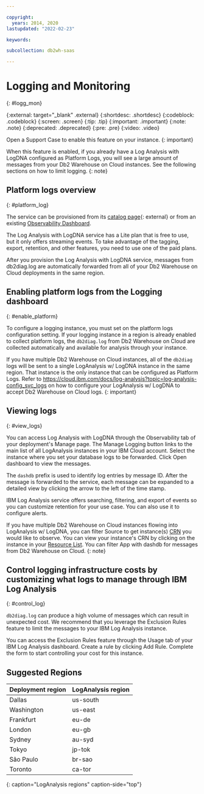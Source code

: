 ```yaml
---

copyright:
  years: 2014, 2020
lastupdated: "2022-02-23"

keywords:

subcollection: db2wh-saas

---
```


# Logging and Monitoring

{: #logg_mon}

 
{:external: target="_blank" .external}
{:shortdesc: .shortdesc}
{:codeblock: .codeblock}
{:screen: .screen}
{:tip: .tip}
{:important: .important}
{:note: .note}
{:deprecated: .deprecated}
{:pre: .pre}
{:video: .video}

Open a Support Case to enable this feature on your instance. {: important}

When this feature is enabled, if you already have a Log Analysis with LogDNA configured as Platform Logs, you will see a large amount of messages from your Db2 Warehouse on Cloud instances. See the following sections on how to limit logging. {: note}

## Platform logs overview

{: #platform_log}

The service can be provisioned from its [catalog page](https://cloud.ibm.com/catalog/services/logdnaat?callback=%2Fobserve%2Factivitytracker%2Fcreate){: external} or from an existing [Observability Dashboard](https://cloud.ibm.com/login?redirect=%2Fobserve%2Factivitytracker).

The Log Analysis with LogDNA service has a Lite plan that is free to use, but it only offers streaming events. To take advantage of the tagging, export, retention, and other features, you need to use one of the paid plans.

After you provision the Log Analysis with LogDNA service, messages from db2diag.log are automatically forwarded from all of your Db2 Warehouse on Cloud deployments in the same region.

## Enabling platform logs from the Logging dashboard

{: #enable_platform}

To configure a logging instance, you must set on the platform logs configuration setting. If your logging instance in a region is already enabled to collect platform logs, the `db2diag.log` from Db2 Warehouse on Cloud are collected automatically and available for analysis through your instance.

If you have multiple Db2 Warehouse on Cloud instances, all of the `db2diag` logs will be sent to a single LogAnalysis w/ LogDNA instance in the same region. That instance is the only instance that can be configured as Platform Logs. Refer to https://cloud.ibm.com/docs/log-analysis?topic=log-analysis-config_svc_logs on how to configure your LogAnalysis w/ LogDNA to accept Db2 Warehouse on Cloud logs. {: important}

## Viewing logs

{: #view_logs}

You can access Log Analysis with LogDNA through the Observability tab of your deployment's Manage page. The Manage Logging button links to the main list of all LogAnalysis instances in your IBM Cloud account. Select the instance where you set your database logs to be forwarded. Click Open dashboard to view the messages.

The `dashdb` prefix is used to identify log entries by message ID. After the message is forwarded to the service, each message can be expanded to a detailed view by clicking the arrow to the left of the time stamp.

IBM Log Analysis service offers searching, filtering, and export of events so you can customize retention for your use case. You can also use it to configure alerts.

If you have multiple Db2 Warehouse on Cloud instances flowing into LogAnalysis w/ LogDNA, you can filter Source to get instance(s) [CRN](https://cloud.ibm.com/docs/account?topic=account-crn) you would like to observe. You can view your instance's CRN by clicking on the instance in your [Resource List](https://cloud.ibm.com/resources). You can filter App with dashdb for messages from Db2 Warehouse on Cloud. {: note}

## Control logging infrastructure costs by customizing what logs to manage through IBM Log Analysis

{: #control_log}

`db2diag.log` can produce a high volume of messages which can result in unexpected cost. We recommend that you leverage the Exclusion Rules feature to limit the messages to your IBM Log Analysis instance.

You can access the Exclusion Rules feature through the Usage tab of your IBM Log Analysis dashboard. Create a rule by clicking Add Rule. Complete the form to start controlling your cost for this instance.

## Suggested Regions

| Deployment region | LogAnalysis region |
|----------|-----------|
| Dallas | us-south |
| Washington | us-east |
| Frankfurt | eu-de |
| London | eu-gb |
| Sydney | au-syd |
| Tokyo | jp-tok |
| São Paulo | br-sao |
| Toronto | ca-tor |
{: caption="LogAnalysis regions" caption-side="top"}

[def]: https://cloud.ibm.com/docs/account?topic=account-crn
